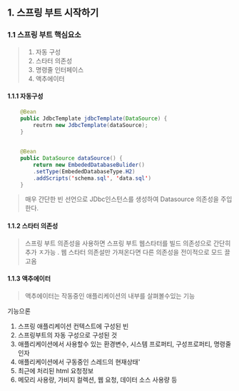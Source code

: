 ## 1. 스프링 부트 시작하기

### 1.1 스프링 부트 핵심요소
> 1. 자동 구성
> 2. 스타터 의존성
> 3. 명령줄 인터페이스
> 4. 액추에이터

#### 1.1.1 자동구성
```java
    @Bean
    public JdbcTemplate jdbcTemplate(DataSource) {
        reutrn new JdbcTemplate(dataSource);
    }
    
    
    @Bean
    public DataSource dataSource() {
        return new EmbededDatabaseBulider()
        .setType(EmbededDatabaseType.H2)
        .addScripts('schema.sql', 'data.sql')
    }
```
> 매우 간단한 빈 선언으로 JDbc인스턴스를 생성하여 Datasource 의존성을 주입한다.


#### 1.1.2 스타터 의존성
> 스프링 부트 의존성을 사용하면 스프링 부트 웹스타터를 빌드 의존성으로 간단히 추가 ㅈ가능
. 웹 스타터 의존설만 가져온다면 다른 의존성을 전이적으로 모드 끌고옴


#### 1.1.3 액추에이터
> 액추에이터는 작동중인 애플리케이션의 내부를 살펴볼수있는 기능

기능으론
1. 스프링 애플리케이션 컨텍스트에 구성된 빈 
2. 스프링부트의 자동 구성으로 구성된 것
3. 애플리케이션에서 사용할수 있는 환경변수, 시스템 프로퍼티, 구성프로퍼티, 명령줄 인자
4. 애플리케이션에서 구동중인 스레드의 현재상태'
5. 최근에 처리된 html 요청정보
6. 메모리 사용량, 가비지 컬렉션, 웹 요청, 데이터 소스 사용량 등 